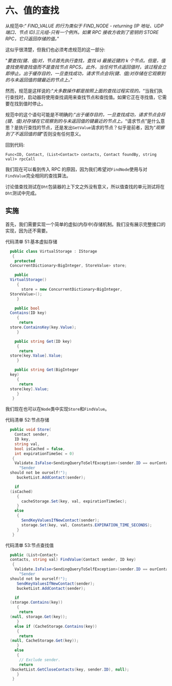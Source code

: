 # 六、值的查找

从规范中:“ *FIND_VALUE 的行为类似于 FIND_NODE - returning (IP 地址、UDP 端口、节点 ID)三元组-只有一个例外。如果 RPC 接收方收到了密钥的 STORE RPC，它只返回存储的值。*”

这似乎很清楚，但我们也必须考虑规范的这一部分:

"*要查找(键、值)对，节点首先执行查找，查找 id 最接近键的 k 个节点。但是，值查找使用查找值而不是查找节点 RPCS。此外，当任何节点返回值时，该过程会立即停止。出于缓存目的，一旦查找成功，请求节点会将(键、值)对存储在它观察到的与未返回值的键最近的节点上。*”

然而，规范是这样说的:“*大多数操作都是按照上面的查找过程实现的。*“当我们执行查找时，启动器将使用查找调用来查找节点和查找值。如果它正在寻找值，它需要在找到值时停止。

规范中的这个语句可能是不明确的:“*出于缓存目的，一旦查找成功，请求节点会将(键、值)对存储在它观察到的与未返回值的键最近的节点上。*“请求节点”是什么意思？是执行查找的节点，还是发出`GetValue`请求的节点？似乎是前者，因为“*观察到了不返回值的键*”否则没有任何意义。

回到代码:

`Func<ID, Contact, (List<Contact> contacts, Contact foundBy, string val)> rpcCall`

我们现在可以看到传入 RPC 的原因，因为我们希望对`FindNode`使用与对`FindValue`完全相同的查找算法。

讨论值查找测试在`Dht`包装器的上下文之外没有意义，所以值查找的单元测试将在`Dht`测试中完成。

## 实施

首先，我们需要实现一个简单的虚拟(内存中)存储机制。我们没有展示完整接口的实现，因为还不需要。

代码清单 51:基本虚拟存储

```cs
  public class VirtualStorage : IStorage
   {
    protected
  ConcurrentDictionary<BigInteger, StoreValue> store;

    public
  VirtualStorage()
     {
       store = new ConcurrentDictionary<BigInteger,
  StoreValue>();
     }

    public bool
  Contains(ID key)
     {
      return
  store.ContainsKey(key.Value);
     }

    public string Get(ID key)
     {
      return
  store[key.Value].Value;
     }

    public string Get(BigInteger
  key)
     {
      return
  store[key].Value;
     }
   }

```

我们现在也可以在`Node`类中实现`Store`和`FindValue`。

代码清单 52:节点存储

```cs
  public void Store(
    Contact sender, 
    ID key, 
    string val, 
    bool isCached = false, 
    int expirationTimeSec = 0)
   {
    Validate.IsFalse<SendingQueryToSelfException>(sender.ID == ourContact.ID, 
      "Sender
  should not be ourself!");
     bucketList.AddContact(sender);

    if
  (isCached)
     {
       cacheStorage.Set(key, val, expirationTimeSec);
     }
    else
     {
       SendKeyValuesIfNewContact(sender);
       storage.Set(key, val, Constants.EXPIRATION_TIME_SECONDS);
     }
   }

```

代码清单 53:节点查找值

```cs
  public (List<Contact>
  contacts, string val) FindValue(Contact sender, ID key)
   {
    Validate.IsFalse<SendingQueryToSelfException>(sender.ID == ourContact.ID, 
      "Sender
  should not be ourself!");
     SendKeyValuesIfNewContact(sender);
     bucketList.AddContact(sender);

    if
  (storage.Contains(key))
     {
      return
  (null, storage.Get(key));
     }
    else if (CacheStorage.Contains(key))
     {
      return
  (null, CacheStorage.Get(key));
     }
    else
     {
      // Exclude sender.
      return
  (bucketList.GetCloseContacts(key, sender.ID), null);
     }
   }

```